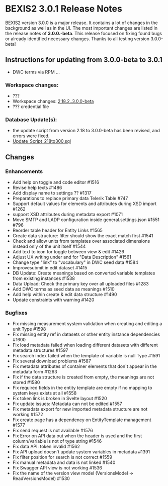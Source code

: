 # BEXIS2 3.0.1 Release Notes

BEXIS2 version 3.0.0 is a major release. It contains a lot of changes in the background as well as in the UI. The most important changes are listed in the release notes of **3.0.0.-beta**. This release focused on fixing found bugs or already identified necessary changes. Thanks to all testing version 3.0.0-beta!

## Instructions for updating from 3.0.0-beta to 3.0.1
- DWC terms via RPM ...

### Workspace changes:
- ???
- Workspace changes: [2.18.2..3.0.0-beta](https://github.com/BEXIS2/Workspace/compare/3.0.0-beta..3.0.0)
- ??? credential file

### Database Update(s):
- the update script from version 2.18 to 3.0.0-beta has been revised, and errors were fixed.
- [Update_Script_218to300.sql](https://github.com/BEXIS2/Core/blob/rc/database%20update%20scripts/Update_Script_2182to3.sql)


## Changes

### Enhancements
- Add help on toggle and code editor  #1516
- Revise help texts #1486
- Add display name to settings ??  #1317
- Preparations to replace primary data Telerik Table #747
- Support default values for elements and attributes during XSD import #1262
- support XSD attributes during metadata export #1071
- Move SMTP and LADP configuration inside general.settings.json #1551 #796
- Reorder table header for Entity Links #1565 
- Create data structure: filter should show the exact match first #1541 
- Check and allow units from templates over associated dimensions instead only of the unit itself #1544 
- Add text to icon for toggle between view & edit #1426
- Adjust UX writing under and for "Data Description" #1561
- Change type "link" to "vocabulary" in DWC seed data #1584
- Improvesubmit in edit dataset #1415
- DB Update: Create meanings based on converted variable templates from existing instances #1538 
- Data Upload: Check the primary key over all uploaded files #1283 
- Add DWC terms as seed data as meanings #1510 
- Add help within create & edit data structure #1490 
- Update constraints with warning #1420

### Bugfixes
- Fix missing measurement system validation when creating and editing a unit Type #1598
- Fix missing entity ref in datasets or other entity instance dependencies #1600
- Fix load metadata failed when loading different datasets with different metadata structures #1597 
- Fix search index failed when the template of variable is null Type #1591 
- Fix several download problems #1587 
- Fix metadata attributes of container elements that don`t appear in the metadata form #1263
- Fix if the data structure is created from empty, the meanings are not stored #1580 
- Fix required fields in the entity template are empty if no mapping to system keys exists at all #1558 
- Fix token link is broken in Svelte layout #1520 
- Fix update issues: Metadata can not be edited #1557 
- Fix metadata export for new imported metadata structure are not working #1572 
- Fix create page has a dependency on EntityTemplate management #1577 
- Fix send request is not available #1576 
- Fix Error on API data out when the header is used and the first column/variable is not of type string #1546 
- Fix data API: token invalid #1562 
- Fix API upload doesn't update system variables in metadata #1391 
- Fix filter position for search is not correct #1559
- Fix manual metadata and data is not linked #1540 
- Fix Swagger API view is not working #1536 
- Fix the name of the version view model (VersionsModel -> ReadVersionsModel) #1530 






